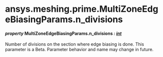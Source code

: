 # ansys.meshing.prime.MultiZoneEdgeBiasingParams.n_divisions

#### *property* MultiZoneEdgeBiasingParams.n_divisions *: [int](https://docs.python.org/3.11/library/functions.html#int)*

Number of divisions on the section where edge biasing is done.
This parameter is a Beta. Parameter behavior and name may change in future.

<!-- !! processed by numpydoc !! -->
